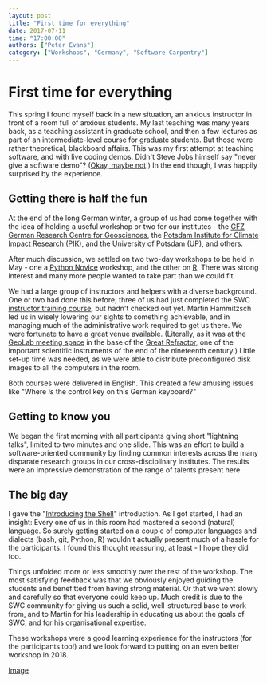 ```yaml
---
layout: post
title: "First time for everything"
date: 2017-07-11
time: "17:00:00"
authors: ["Peter Evans"]
category: ["Workshops", "Germany", "Software Carpentry"]
---
```


# First time for everything

This spring I found myself back in a new situation, an anxious instructor in front of a room full of anxious students.
My last teaching was many years back, as a teaching assistant in graduate school, and then a few lectures as part of an intermediate-level course for graduate students.
But those were rather theoretical, blackboard affairs.
This was my first attempt at teaching software, and with live coding demos.
Didn't Steve Jobs himself say "never give a software demo"?
([Okay, maybe not](https://www.quora.com/Did-Steve-Jobs-ever-give-a-demo-that-flopped).)
In the end though, I was happily surprised by the experience.

## Getting there is half the fun

At the end of the long German winter, a group of us had come together with the idea of holding a useful workshop or two for our institutes - the [GFZ German Research Centre for Geosciences](http://gfz-potsdam.de), the [Potsdam Institute for Climate Impact Research (PIK)](http://pik-potsdam.de), and the University of Potsdam (UP), and others.

After much discussion, we settled on two two-day workshops to be held in May - one a [Python Novice](https://swc-bb.github.io/2017-05-15-GFZ/) workshop, and the other on [R](https://swc-bb.github.io/2017-05-17-GFZ/).
There was strong interest and many more people wanted to take part
than we could fit.

We had a large group of instructors and helpers with a diverse background.
One or two had done this before; three of us had just completed the SWC [instructor training course](http://swcarpentry.github.io/instructor-training/), but hadn't checked out yet.
Martin Hammitzsch led us in wisely lowering our sights to something achievable, and in managing much of the administrative work required to get us there.
We were fortunate to have a great venue available.
(Literally, as it was at the [GeoLab meeting space](http://www.gfz-potsdam.de/en/centre/education-and-training/training-center-geolab/)
in the base of the [Great Refractor](http://www.aip.de/en/press/gf-et/gf-et/GF),
one of the important scientific instruments of the end of the nineteenth century.)
Little set-up time was needed, as we were able to distribute
preconfigured disk images to all the computers in the room.

Both courses were delivered in English. This created a few amusing issues
like "Where *is* the control key on this German keyboard?"

## Getting to know you
We began the first morning with all participants giving short
"lightning talks", limited to two minutes and one slide.
This was an effort to build a software-oriented community by finding
common interests across the many disparate research groups in our
cross-disciplinary institutes.
The results were an impressive demonstration of the range of talents present here.

## The big day
I gave the "[Introducing the Shell](http://swcarpentry.github.io/shell-novice/01-intro/)" introduction.
As I got started, I had an insight: Every one of us in this room had mastered a second (natural) language.
So surely getting started on a couple of computer languages and dialects (bash, git, Python, R) wouldn't actually present much of a hassle for the participants.
I found this thought reassuring, at least - I hope they did too.

Things unfolded more or less smoothly over the rest of the workshop.
The most satisfying feedback was that we obviously enjoyed guiding the students and benefitted from having strong material.
Or that we went slowly and carefully so that everyone could keep up.
Much credit is due to the SWC community for giving us such a solid, well-structured base to work from, and to Martin for his leadership in educating us about the goals of SWC, and for his organisational expertise.

These workshops were a good learning experience for the instructors (for the participants too!) and we look forward to putting on an even better workshop in 2018.

[Image](20170518_104312.jpg)
